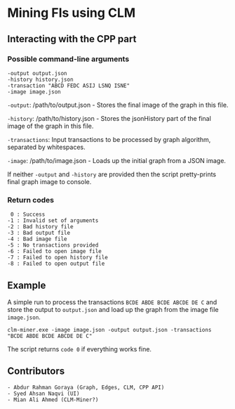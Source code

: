 # Mining FIs using CLM

## Interacting with the CPP part
### Possible command-line arguments
```text
-output output.json
-history history.json
-transaction "ABCD FEDC ASIJ LSNQ ISNE"
-image image.json
```
`-output`: /path/to/output.json - Stores the final image of the graph in this file.

`-history`: /path/to/history.json - Stores the jsonHistory part of the final image of the graph in this file.

`-transactions`: Input transactions to be processed by graph algorithm, separated by whitespaces.

`-image`: /path/to/image.json - Loads up the initial graph from a JSON image.

If neither `-output` and `-history` are provided then the script pretty-prints final graph image to console.

### Return codes
```text
 0 : Success
-1 : Invalid set of arguments
-2 : Bad history file
-3 : Bad output file
-4 : Bad image file
-5 : No transactions provided
-6 : Failed to open image file
-7 : Failed to open history file
-8 : Failed to open output file
```

## Example
A simple run to process the transactions `BCDE ABDE BCDE ABCDE DE C` and store the output to `output.json` and load up the graph from the image file `image.json`.
```text
clm-miner.exe -image image.json -output output.json -transactions "BCDE ABDE BCDE ABCDE DE C"
```
The script returns `code 0` if everything works fine.

## Contributors
```text
- Abdur Rahman Goraya (Graph, Edges, CLM, CPP API)
- Syed Ahsan Naqvi (UI)
- Mian Ali Ahmed (CLM-Miner?)
```
